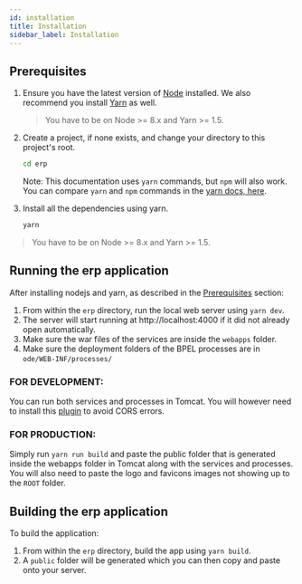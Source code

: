 ```yaml
---
id: installation
title: Installation
sidebar_label: Installation
---
```


## Prerequisites

1. Ensure you have the latest version of [Node](https://nodejs.org/en/download/) installed. We also recommend you install [Yarn](https://yarnpkg.com/en/docs/install) as well.

   > You have to be on Node >= 8.x and Yarn >= 1.5.

1. Create a project, if none exists, and change your directory to this project's root.

   ```bash
   cd erp
   ```

   Note: This documentation uses `yarn` commands, but `npm` will also work. You can compare `yarn` and `npm` commands in the [yarn docs, here](https://yarnpkg.com/en/docs/migrating-from-npm#toc-cli-commands-comparison).

1. Install all the dependencies using yarn.

   ```bash
   yarn
   ```

> You have to be on Node >= 8.x and Yarn >= 1.5.

## Running the erp application

After installing nodejs and yarn, as
described in the [Prerequisites](#prerequisites) section:

1.  From within the `erp` directory, run the local web server using
    `yarn dev`.
1.  The server will start running at http://localhost:4000 if it did not already open
    automatically.
1.  Make sure the war files of the services are inside the `webapps` folder.
1.  Make sure the deployment folders of the BPEL processes are in `ode/WEB-INF/processes/`

### FOR DEVELOPMENT:

You can run both services and processes in Tomcat. You will however need to install this [plugin](https://chrome.google.com/webstore/detail/allow-control-allow-origi/nlfbmbojpeacfghkpbjhddihlkkiljbi) to avoid CORS errors.

### FOR PRODUCTION:

Simply run `yarn run build` and paste the public folder that is generated inside the webapps folder in Tomcat along with the services and processes. You will also need to paste the logo and favicons images not showing up to the `ROOT` folder.

## Building the erp application

To build the application:

1.  From within the `erp` directory, build the app using
    `yarn build`.
1.  A `public` folder will be generated which you can then copy and paste onto your server.
